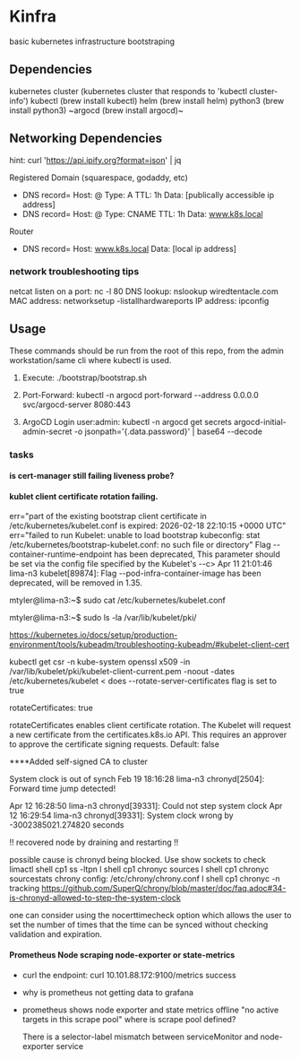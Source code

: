 # Kinfra

basic kubernetes infrastructure bootstraping

## Dependencies

kubernetes cluster  (kubernetes cluster that responds to 'kubectl cluster-info')
kubectl             (brew install kubectl)
helm                (brew install helm)
python3             (brew install python3)
~argocd              (brew install argocd)~

## Networking Dependencies

hint: curl 'https://api.ipify.org?format=json' | jq

Registered Domain (squarespace, godaddy, etc)
- DNS record= Host: @ Type: A TTL: 1h Data: [publically accessible ip address]
- DNS record= Host: @ Type: CNAME TTL: 1h Data: www.k8s.local

Router
- DNS record= Host: www.k8s.local Data: [local ip address]

### network troubleshooting tips

netcat listen on a port: nc -l 80
DNS lookup: nslookup wiredtentacle.com
MAC address: networksetup -listallhardwareports
IP address: ipconfig

## Usage

These commands should be run from the root of this repo, from the admin workstation/same cli where kubectl is used.
1. Execute: ./bootstrap/bootstrap.sh 

2. Port-Forward: kubectl -n argocd port-forward --address 0.0.0.0 svc/argocd-server 8080:443

3. ArgoCD Login user:admin: kubectl -n argocd get secrets argocd-initial-admin-secret -o jsonpath='{.data.password}' | base64 --decode


### tasks
#### is cert-manager still failing liveness probe?

#### kublet client certificate rotation failing.
err="part of the existing bootstrap client certificate in /etc/kubernetes/kubelet.conf is expired: 2026-02-18 22:10:15 +0000 UTC" 
err="failed to run Kubelet: unable to load bootstrap kubeconfig: stat /etc/kubernetes/bootstrap-kubelet.conf: no such file or directory"
Flag --container-runtime-endpoint has been deprecated, This parameter should be set via the config file specified by the Kubelet's --c>
Apr 11 21:01:46 lima-n3 kubelet[89874]: Flag --pod-infra-container-image has been deprecated, will be removed in 1.35.

mtyler@lima-n3:~$ sudo cat /etc/kubernetes/kubelet.conf

mtyler@lima-n3:~$ sudo ls -la /var/lib/kubelet/pki/

https://kubernetes.io/docs/setup/production-environment/tools/kubeadm/troubleshooting-kubeadm/#kubelet-client-cert

kubectl get csr -n kube-system
openssl x509 -in /var/lib/kubelet/pki/kubelet-client-current.pem -noout -dates
/etc/kubernetes/kubelet < does --rotate-server-certificates flag is set to true

rotateCertificates: true

rotateCertificates enables client certificate rotation. The Kubelet will request a new certificate from the certificates.k8s.io API. This requires an approver to approve the certificate signing requests. Default: false

****Added self-signed CA to cluster

System clock is out of synch
Feb 19 18:16:28 lima-n3 chronyd[2504]: Forward time jump detected!

Apr 12 16:28:50 lima-n3 chronyd[39331]: Could not step system clock
Apr 12 16:29:54 lima-n3 chronyd[39331]: System clock wrong by -3002385021.274820 seconds

!! recovered node by draining and restarting !!

possible cause is chronyd being blocked. Use show sockets to check 
limactl shell cp1 ss -ltpn
l shell cp1 chronyc sources
l shell cp1 chronyc sourcestats
chrony config: /etc/chrony/chrony.conf
l shell cp1 chronyc -n tracking
https://github.com/SuperQ/chrony/blob/master/doc/faq.adoc#34-is-chronyd-allowed-to-step-the-system-clock

one can consider using the nocerttimecheck option which allows the user to set the number of times that the time can be synced without checking validation and expiration.

#### Prometheus Node scraping node-exporter or state-metrics
- curl the endpoint: curl 10.101.88.172:9100/metrics
success
- why is prometheus not getting data to grafana

- prometheus shows node exporter and state metrics offline
  "no active targets in this scrape pool"
  where is scrape pool defined?

  There is a selector-label mismatch between serviceMonitor and node-exporter service